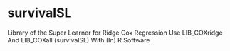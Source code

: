 # survivalSL
Library of the Super Learner for Ridge Cox Regression Use LIB_COXridge And LIB_COXall (survivalSL) With (In) R Software
